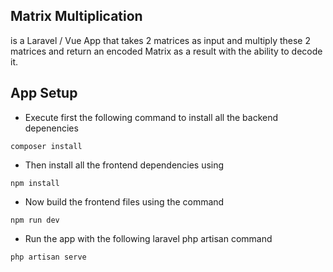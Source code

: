 ## Matrix Multiplication

is a Laravel / Vue App that takes 2 matrices as input and multiply these 2 matrices and return an encoded Matrix as a result with the ability to decode it.

## App Setup

- Execute first the following command to install all the backend depenencies
``` 
composer install 
```
- Then install all the frontend dependencies using
````
npm install
````
- Now build the frontend files using the command
````
npm run dev
````
- Run the app with the following laravel php artisan command
```
php artisan serve
```

